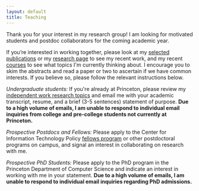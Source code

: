 ```yaml
---
layout: default
title: Teaching
---
```

Thank you for your interest in my research group! I am looking for motivated students and postdoc collaborators for the coming academic year.

If you’re interested in working together, please look at my [selected publications](/) or my [research page](/projects) to see my recent work, and my recent [courses](/teaching) to see what topics I'm currently thinking about.
I encourage you to skim the abstracts and read a paper or two to ascertain if we have common interests. If you believe so, please follow the relevant instructions below.

*Undergraduate students:*
If you're already at Princeton, please review my [independent work research topics](https://www.cs.princeton.edu/ugrad/independent-work/undergraduate-research-topics#Liu) and email me with your academic transcript, resume, and a brief (3-5 sentences) statement of purpose.
**Due to a high volume of emails, I am unable to respond to individual email inquiries from college and pre-college students not currently at Princeton.**

*Prospective Postdocs and Fellows:* 
Please apply to the Center for Information Technology Policy [fellows program](https://citp.princeton.edu/about/hiring/) or other postdoctoral programs on campus, and signal an interest in collaborating on research with me.

*Prospective PhD Students:* 
Please apply to the PhD program in the Princeton Department of Computer Science and indicate an interest in working with me in your statement. **Due to a high volume of emails, I am unable to respond to individual email inquiries regarding PhD admissions.**
